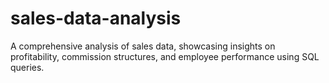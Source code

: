 # sales-data-analysis
A comprehensive analysis of sales data, showcasing insights on profitability, commission structures, and employee performance using SQL queries.
